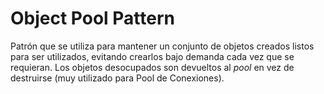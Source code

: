# Object Pool Pattern
Patrón que se utiliza para mantener un conjunto de objetos creados listos para ser utilizados,
evitando crearlos bajo demanda cada vez que se requieran. Los objetos desocupados son devueltos
al *pool* en vez de destruirse (muy utilizado para Pool de Conexiones).
